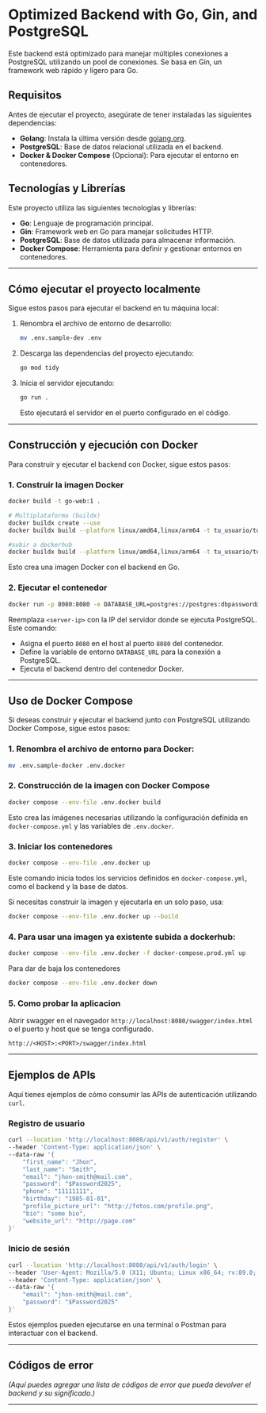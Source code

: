 # Optimized Backend with Go, Gin, and PostgreSQL

Este backend está optimizado para manejar múltiples conexiones a PostgreSQL utilizando un pool de conexiones. Se basa en Gin, un framework web rápido y ligero para Go.

## Requisitos

Antes de ejecutar el proyecto, asegúrate de tener instaladas las siguientes dependencias:

- **Golang**: Instala la última versión desde [golang.org](https://golang.org/dl/).
- **PostgreSQL**: Base de datos relacional utilizada en el backend.
- **Docker & Docker Compose** (Opcional): Para ejecutar el entorno en contenedores.

## Tecnologías y Librerías

Este proyecto utiliza las siguientes tecnologías y librerías:

- **Go**: Lenguaje de programación principal.
- **Gin**: Framework web en Go para manejar solicitudes HTTP.
- **PostgreSQL**: Base de datos utilizada para almacenar información.
- **Docker Compose**: Herramienta para definir y gestionar entornos en contenedores.

---

## Cómo ejecutar el proyecto localmente

Sigue estos pasos para ejecutar el backend en tu máquina local:

1. Renombra el archivo de entorno de desarrollo:

   ```sh
   mv .env.sample-dev .env
   ```

2. Descarga las dependencias del proyecto ejecutando:

   ```sh
   go mod tidy
   ```

3. Inicia el servidor ejecutando:

   ```sh
   go run .
   ```

   Esto ejecutará el servidor en el puerto configurado en el código.

---

## Construcción y ejecución con Docker

Para construir y ejecutar el backend con Docker, sigue estos pasos:

### 1. Construir la imagen Docker

```sh
docker build -t go-web:1 .

# Multiplataforma (buildx)
docker buildx create --use
docker buildx build --platform linux/amd64,linux/arm64 -t tu_usuario/tu_imagen:latest .

#subir a dockerhub
docker buildx build --platform linux/amd64,linux/arm64 -t tu_usuario/tu_imagen:latest --push .
```

Esto crea una imagen Docker con el backend en Go.

### 2. Ejecutar el contenedor

```sh
docker run -p 8080:8080 -e DATABASE_URL=postgres://postgres:dbpassword@<server-ip>:5432/web?sslmode=disable go-web:1
```

Reemplaza `<server-ip>` con la IP del servidor donde se ejecuta PostgreSQL. Este comando:

- Asigna el puerto `8080` en el host al puerto `8080` del contenedor.
- Define la variable de entorno `DATABASE_URL` para la conexión a PostgreSQL.
- Ejecuta el backend dentro del contenedor Docker.

---

## Uso de Docker Compose

Si deseas construir y ejecutar el backend junto con PostgreSQL utilizando Docker Compose, sigue estos pasos:

### 1. Renombra el archivo de entorno para Docker:

```sh
mv .env.sample-docker .env.docker
```

### 2. Construcción de la imagen con Docker Compose

```sh
docker compose --env-file .env.docker build
```

Esto crea las imágenes necesarias utilizando la configuración definida en `docker-compose.yml` y las variables de `.env.docker`.

### 3. Iniciar los contenedores

```sh
docker compose --env-file .env.docker up
```

Este comando inicia todos los servicios definidos en `docker-compose.yml`, como el backend y la base de datos.

Si necesitas construir la imagen y ejecutarla en un solo paso, usa:

```sh
docker compose --env-file .env.docker up --build
```

### 4. Para usar una imagen ya existente subida a dockerhub:

```sh
docker compose --env-file .env.docker -f docker-compose.prod.yml up
```

Para dar de baja los contenedores

```sh
docker compose --env-file .env.docker down
```

### 5. Como probar la aplicacion

Abrir swagger en el navegador `http://localhost:8080/swagger/index.html` o el puerto y host que se tenga configurado.

```
http://<HOST>:<PORT>/swagger/index.html
```

---


## Ejemplos de APIs

Aquí tienes ejemplos de cómo consumir las APIs de autenticación utilizando `curl`.

### Registro de usuario

```sh
curl --location 'http://localhost:8080/api/v1/auth/register' \
--header 'Content-Type: application/json' \
--data-raw '{
    "first_name": "Jhon",
    "last_name": "Smith",
    "email": "jhon-smith@mail.com",
    "password": "$Password2025",
    "phone": "11111111",
    "birthday": "1985-01-01",
    "profile_picture_url": "http://fotos.com/profile.png",
    "bio": "some bio",
    "website_url": "http://page.com"
}'
```

### Inicio de sesión

```sh
curl --location 'http://localhost:8080/api/v1/auth/login' \
--header 'User-Agent: Mozilla/5.0 (X11; Ubuntu; Linux x86_64; rv:89.0; Device=Laptop) Gecko/20100101 Firefox/89.0' \
--header 'Content-Type: application/json' \
--data-raw '{
    "email": "jhon-smith@mail.com",
    "password": "$Password2025"
}'

```

Estos ejemplos pueden ejecutarse en una terminal o Postman para interactuar con el backend.

---

## Códigos de error

_(Aquí puedes agregar una lista de códigos de error que pueda devolver el backend y su significado.)_

---
